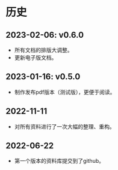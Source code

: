 # 历史

2023-02-06: v0.6.0
--------------------

* 所有文档的排版大调整。
* 更新电子版文档。


2023-01-16: v0.5.0
--------------------

* 制作发布pdf版本（测试版），更便于阅读。


2022-11-11
--------------------

* 对所有资料进行了一次大幅的整理、重构。

2022-06-22
--------------------

* 第一个版本的资料库提交到了github。

